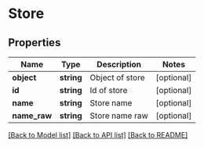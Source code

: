 # Store

## Properties
Name | Type | Description | Notes
------------ | ------------- | ------------- | -------------
**object** | **string** | Object of store | [optional] 
**id** | **string** | Id of store | [optional] 
**name** | **string** | Store name | [optional] 
**name_raw** | **string** | Store name raw | [optional] 

[[Back to Model list]](../README.md#documentation-for-models) [[Back to API list]](../README.md#documentation-for-api-endpoints) [[Back to README]](../README.md)


